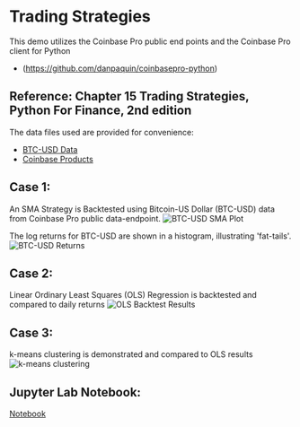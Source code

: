 # Trading Strategies

This demo utilizes the Coinbase Pro public end points and the Coinbase Pro client for Python 
* (https://github.com/danpaquin/coinbasepro-python)

## Reference: Chapter 15 Trading Strategies, Python For Finance, 2nd edition

The data files used are provided for convenience:
* [BTC-USD Data](https://github.com/joe-wojniak/PythonForFinance/blob/main/Trading%20Strategies/BTC-USD.csv)
* [Coinbase Products](https://github.com/joe-wojniak/PythonForFinance/blob/main/Trading%20Strategies/products.csv)

## Case 1: 
An SMA Strategy is Backtested using Bitcoin-US Dollar (BTC-USD) data from Coinbase Pro public data-endpoint.
![BTC-USD SMA Plot](https://github.com/joe-wojniak/PythonForFinance/blob/main/Trading%20Strategies/3-BTC-USD_SMA_Position.png)

The log returns for BTC-USD are shown in a histogram, illustrating 'fat-tails'.
![BTC-USD Returns](https://github.com/joe-wojniak/PythonForFinance/blob/main/Trading%20Strategies/5-BTC-USD_Hist.png)

## Case 2: 
Linear Ordinary Least Squares (OLS) Regression is backtested and compared to daily returns
![OLS Backtest Results](https://github.com/joe-wojniak/PythonForFinance/blob/main/Trading%20Strategies/7-BTC-USD_OLS_ReturnsVsDirection.png)

## Case 3: 
k-means clustering is demonstrated and compared to OLS results
![k-means clustering](https://github.com/joe-wojniak/PythonForFinance/blob/main/Trading%20Strategies/9-BTC-USD_K-Means_ClusteringVsBenchmark.png)

## Jupyter Lab Notebook:
[Notebook](https://github.com/joe-wojniak/PythonForFinance/blob/main/Trading%20Strategies/coinbaseSandboxBacktesting.ipynb)
